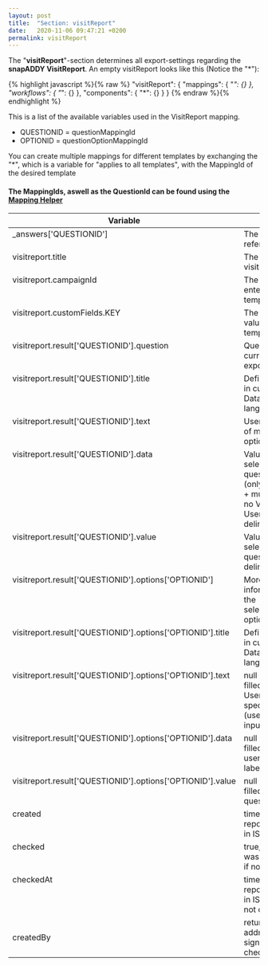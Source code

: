 ```yaml
---
layout: post
title:  "Section: visitReport"
date:   2020-11-06 09:47:21 +0200
permalink: visitReport
---
```


The "<b>visitReport</b>"-section determines all export-settings regarding the <b>snapADDY VisitReport</b>. 
An empty visitReport looks like this (Notice the "*"):

{% highlight javascript %}{% raw %}
"visitReport": {
    "mappings": {
        "*": {}
    },
    "workflows": {
        "*": {}
    },
    "components": {
        "*": {}
    }
}
{% endraw %}{% endhighlight %}

This is a list of the available variables used in the VisitReport mapping.
- QUESTIONID = questionMappingId
- OPTIONID = questionOptionMappingId

You can create multiple mappings for different templates by exchanging the "*", which is a variable for "applies to all templates", with the MappingId of the desired template

<h4><b>The MappingIds, aswell as the QuestionId can be found using the <a href="https://vr-helper.snapaddy.com/" target="_blank">Mapping Helper</a></b></h4>









<table>
<colgroup>
<col style="min-width: 150px;" />
<col style="min-width: 150px;" />
</colgroup>
<tr class="header">
<th>Variable</th>
<th>Behaviour</th>
</tr>

<tbody>
<tr>
<td style="vertical-align: initial; vertical-align: initial;">
_answers['QUESTIONID']
</td>
<td style="vertical-align: initial; vertical-align: initial;">
The answer of the referenced
</td>
</tr>

<tr>
<td style="vertical-align: initial; vertical-align: initial;">
visitreport.title
</td>
<td style="vertical-align: initial; vertical-align: initial;">
The title of the visitreport
</td>
</tr>

<tr>
<td style="vertical-align: initial; vertical-align: initial;">
visitreport.campaignId
</td>
<td style="vertical-align: initial; vertical-align: initial;">
The campaign ID entered in the template settings
</td>
</tr>

<tr>
<td style="vertical-align: initial; vertical-align: initial;">
visitreport.customFields.KEY
</td>
<td style="vertical-align: initial; vertical-align: initial;">
The custom key value entered in the template settings
</td>
</tr>

<tr>
<td style="vertical-align: initial; vertical-align: initial;">
visitreport.result['QUESTIONID'].question
</td>
<td style="vertical-align: initial; vertical-align: initial;">
Question title in current DataQuality / export language
</td>
</tr>

<tr>
<td style="vertical-align: initial; vertical-align: initial;">
visitreport.result['QUESTIONID'].title
</td>
<td style="vertical-align: initial; vertical-align: initial;">
Defined option label in current DataQuality / export language
</td>
</tr>

<tr>
<td style="vertical-align: initial; vertical-align: initial;">
visitreport.result['QUESTIONID'].text
</td>
<td style="vertical-align: initial; vertical-align: initial;">
User input, in case of multiple input options (;-delimited)
</td>
</tr>

<tr>
<td style="vertical-align: initial; vertical-align: initial;">
visitreport.result['QUESTIONID'].data
</td>
<td style="vertical-align: initial; vertical-align: initial;">
Values set for each selected questionOption (only used in select + multiselect) or if no Value is set the User Input (;-delimited)
</td>
</tr>

<tr>
<td style="vertical-align: initial; vertical-align: initial;">
visitreport.result['QUESTIONID'].value
</td>
<td style="vertical-align: initial; vertical-align: initial;">
Values for each selected questionOption (;-delimited)
</td>
</tr>

<tr>
<td style="vertical-align: initial; vertical-align: initial;">
visitreport.result['QUESTIONID'].options['OPTIONID']
</td>
<td style="vertical-align: initial; vertical-align: initial;">
More detailed information about the selected/answered options
</td>
</tr>

<tr>
<td style="vertical-align: initial; vertical-align: initial;">
visitreport.result['QUESTIONID'].options['OPTIONID'].title
</td>
<td style="vertical-align: initial; vertical-align: initial;">
Defined option label in current DataQuality/export language
</td>
</tr>

<tr>
<td style="vertical-align: initial; vertical-align: initial;">
visitreport.result['QUESTIONID'].options['OPTIONID'].text
</td>
<td style="vertical-align: initial; vertical-align: initial;">
null if not filled/selected else User input for specific option (useful for multiple input options)
</td>
</tr>

<tr>
<td style="vertical-align: initial; vertical-align: initial;">
visitreport.result['QUESTIONID'].options['OPTIONID'].data
</td>
<td style="vertical-align: initial; vertical-align: initial;">
null if not filled/selected else userinput or value or label
</td>
</tr>

<tr>
<td style="vertical-align: initial; vertical-align: initial;">
visitreport.result['QUESTIONID'].options['OPTIONID'].value
</td>
<td style="vertical-align: initial; vertical-align: initial;">
null if not filled/selected else questionoption.value
</td>
</tr>

<tr>
<td style="vertical-align: initial; vertical-align: initial;">
created
</td>
<td style="vertical-align: initial; vertical-align: initial;">
timestamp when the report was created in ISO format
</td>
</tr>

<tr>
<td style="vertical-align: initial; vertical-align: initial;">
checked
</td>
<td style="vertical-align: initial; vertical-align: initial;">
true, if the report was checked, false if not
</td>
</tr>

<tr>
<td style="vertical-align: initial; vertical-align: initial;">
checkedAt
</td>
<td style="vertical-align: initial; vertical-align: initial;">
timestamp when the report was created in ISO format, null if not checked
</td>
</tr>

<tr>
<td style="max-width: 100px;padding-bottom: 0px;">
  createdBy
</td>
<td style="max-width: 100px;padding-bottom: 0px;">
  returns the e-mail address of the user signed in, who checked the report
</td>
</tr>

</tbody>
</table>



